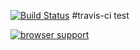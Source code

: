[![Build Status](https://travis-ci.org/Yaneraz/mocha-travis-calculator.png?branch=master)](https://travis-ci.org/Yaneraz/mocha-travis-calculator)
#travis-ci test

[![browser support](https://ci.testling.com/Yaneraz/mocha-travis-calculator.png)](https://ci.testling.com/Yaneraz/mocha-travis-calculator)